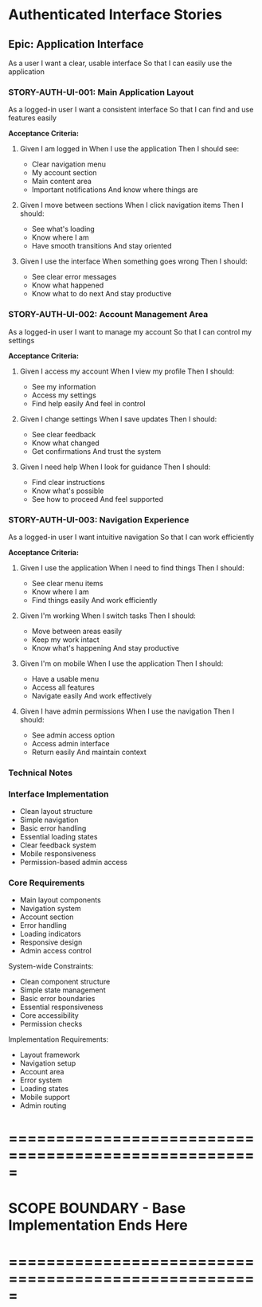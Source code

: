 # Authenticated Interface Stories

## Epic: Application Interface
As a user
I want a clear, usable interface
So that I can easily use the application

### STORY-AUTH-UI-001: Main Application Layout
As a logged-in user
I want a consistent interface
So that I can find and use features easily

**Acceptance Criteria:**
1. Given I am logged in
   When I use the application
   Then I should see:
   - Clear navigation menu
   - My account section
   - Main content area
   - Important notifications
   And know where things are

2. Given I move between sections
   When I click navigation items
   Then I should:
   - See what's loading
   - Know where I am
   - Have smooth transitions
   And stay oriented

3. Given I use the interface
   When something goes wrong
   Then I should:
   - See clear error messages
   - Know what happened
   - Know what to do next
   And stay productive

### STORY-AUTH-UI-002: Account Management Area
As a logged-in user
I want to manage my account
So that I can control my settings

**Acceptance Criteria:**
1. Given I access my account
   When I view my profile
   Then I should:
   - See my information
   - Access my settings
   - Find help easily
   And feel in control

2. Given I change settings
   When I save updates
   Then I should:
   - See clear feedback
   - Know what changed
   - Get confirmations
   And trust the system

3. Given I need help
   When I look for guidance
   Then I should:
   - Find clear instructions
   - Know what's possible
   - See how to proceed
   And feel supported

### STORY-AUTH-UI-003: Navigation Experience
As a logged-in user
I want intuitive navigation
So that I can work efficiently

**Acceptance Criteria:**
1. Given I use the application
   When I need to find things
   Then I should:
   - See clear menu items
   - Know where I am
   - Find things easily
   And work efficiently

2. Given I'm working
   When I switch tasks
   Then I should:
   - Move between areas easily
   - Keep my work intact
   - Know what's happening
   And stay productive

3. Given I'm on mobile
   When I use the application
   Then I should:
   - Have a usable menu
   - Access all features
   - Navigate easily
   And work effectively

4. Given I have admin permissions
   When I use the navigation
   Then I should:
   - See admin access option
   - Access admin interface
   - Return easily
   And maintain context

### Technical Notes

### Interface Implementation
- Clean layout structure
- Simple navigation
- Basic error handling
- Essential loading states
- Clear feedback system
- Mobile responsiveness
- Permission-based admin access

### Core Requirements
- Main layout components
- Navigation system
- Account section
- Error handling
- Loading indicators
- Responsive design
- Admin access control

System-wide Constraints:
- Clean component structure
- Simple state management
- Basic error boundaries
- Essential responsiveness
- Core accessibility
- Permission checks

Implementation Requirements:
- Layout framework
- Navigation setup
- Account area
- Error system
- Loading states
- Mobile support
- Admin routing

# =====================================================
# SCOPE BOUNDARY - Base Implementation Ends Here
# ===================================================== 